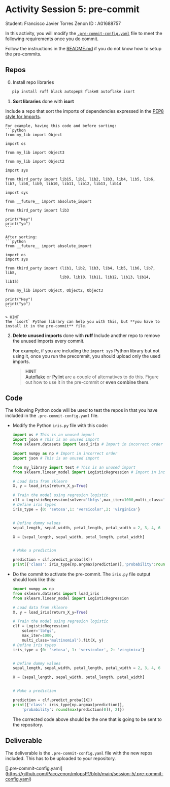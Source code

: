 # Activity Session 5: pre-commit
Student: Francisco Javier Torres Zenon
ID     : A01688757

In this activity, you will modify the [`.pre-commit-config.yaml`](./.pre-commit-config.yaml) file to meet the following requirements once you do commit.

Follow the instructions in the [README.md](../README.md) if you do not know how to setup the pre-commits.

## Repos
0. Install repo libraries
```bash
   pip install ruff black autopep8 flake8 autoflake isort
```
1. **Sort libraries**  done with **isort**

Include a repo that sort the imports of dependencies expressed in the [PEP8 style for Imports](https://pep8.org/#imports).
    
    For example, having this code and before sorting:
    ```python
    from my_lib import Object

    import os

    from my_lib import Object3

    from my_lib import Object2

    import sys

    from third_party import lib15, lib1, lib2, lib3, lib4, lib5, lib6, lib7, lib8, lib9, lib10, lib11, lib12, lib13, lib14

    import sys

    from __future__ import absolute_import

    from third_party import lib3

    print("Hey")
    print("yo")
    ```

    After sorting:
    ```python
    from __future__ import absolute_import

    import os
    import sys

    from third_party import (lib1, lib2, lib3, lib4, lib5, lib6, lib7, lib8,
                            lib9, lib10, lib11, lib12, lib13, lib14, lib15)

    from my_lib import Object, Object2, Object3

    print("Hey")
    print("yo")
    ```

    > HINT  
    The `isort` Python library can help you with this, but **you have to install it in the pre-commit** file.

2. **Delete unused imports**  done with **ruff**
    Include another repo to remove the unused imports every commit.  

    For example, if you are including the `import sys` Python library but not using it, once you run the precommit, you should upload only the used imports.
    
    > **HINT**  
    [Autoflake](https://pypi.org/project/autoflake/) or [Pylint](https://pypi.org/project/pylint/) are a couple of alternatives to do this. Figure out how to use it in the pre-commit or **even combine them**.

## Code
The following  Python code will be used to test the repos in that you have included in the `.pre-commit-config.yaml` file.

* Modify the Python `iris.py` file with this code:
    ```python
    import os # This is an unused import
    import json # This is an unused import
    from sklearn.datasets import load_iris # Import in incorrect order

    import numpy as np # Import in incorrect order
    import json # This is an unused import

    from my_library import test # This is an unused import
    from sklearn.linear_model import LogisticRegression # Import in incorrect order

    # Load data from sklearn
    X, y = load_iris(return_X_y=True)

    # Train the model using regresion logistic
    clf = LogisticRegression(solver='lbfgs',max_iter=1000,multi_class='multinomial').fit(X, y)
    # Define iris types
    iris_type = {0: 'setosa',1: 'versicolor',2: 'virginica'}


    # Define dummy values
    sepal_length, sepal_width, petal_length, petal_width = 2, 3, 4, 6

    X = [sepal_length, sepal_width, petal_length, petal_width]


    # Make a prediction

    prediction = clf.predict_proba([X])
    print({'class': iris_type[np.argmax(prediction)],'probability':round(max(prediction[0]), 2)})
    ```
* Do the commit to activate the pre-commit. The `iris.py` file output should look like this:
    ```python
    import numpy as np
    from sklearn.datasets import load_iris
    from sklearn.linear_model import LogisticRegression

    # Load data from sklearn
    X, y = load_iris(return_X_y=True)

    # Train the model using regresion logistic
    clf = LogisticRegression(
        solver='lbfgs',
        max_iter=1000,
        multi_class='multinomial').fit(X, y)
    # Define iris types
    iris_type = {0: 'setosa', 1: 'versicolor', 2: 'virginica'}


    # Define dummy values
    sepal_length, sepal_width, petal_length, petal_width = 2, 3, 4, 6

    X = [sepal_length, sepal_width, petal_length, petal_width]


    # Make a prediction

    prediction = clf.predict_proba([X])
    print({'class': iris_type[np.argmax(prediction)],
        'probability': round(max(prediction[0]), 2)})
    ```

    The corrected code above should be the one that is going to be sent to the repository.

## Deliverable
The deliverable is the `.pre-commit-config.yaml` file with the new repos included. This has to be uploaded to your repository.

[].pre-commit-config.yaml] (https://github.com/Pacozenon/mlopsP1/blob/main/session-5/.pre-commit-config.yaml)